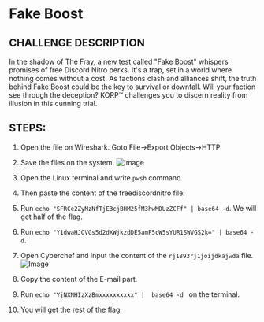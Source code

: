 # Fake Boost 
## CHALLENGE DESCRIPTION
In the shadow of The Fray, a new test called &quot;Fake Boost&quot; whispers promises of free Discord Nitro perks. It&#039;s a trap, set in a world where nothing comes without a cost. As factions clash and alliances shift, the truth behind Fake Boost could be the key to survival or downfall. Will your faction see through the deception? KORP™ challenges you to discern reality from illusion in this cunning trial.

## STEPS:
1. Open the file on Wireshark. Goto File->Export Objects->HTTP
2. Save the files on the system.
![Image](https://github.com/user-attachments/assets/faf6cf37-53b8-4404-894c-6bf7d998cb86)

3. Open the Linux terminal and write `pwsh` command.
4. Then paste the content of the freediscordnitro file.
5. Run ` echo "SFRCe2ZyMzNfTjE3cjBHM25fM3hwMDUzZCFf" | base64 -d `. We will get half of the flag.
6. Run `echo "Y1dwaHJOVGs5d2dXWjkzdDE5amF5cW5sYUR1SWVGS2k=" | base64 -d`.
7. Open Cyberchef and input the content of the `rj1893rj1joijdkajwda` file.
![Image](https://github.com/user-attachments/assets/50d6bc9c-9c16-4a7b-ada9-cd98b0642244)
8. Copy the content of the E-mail part.
9. Run `echo "YjNXNHIzXzBmxxxxxxxxxx" |  base64 -d ` on the terminal.
10. You will get the rest of the flag. 
